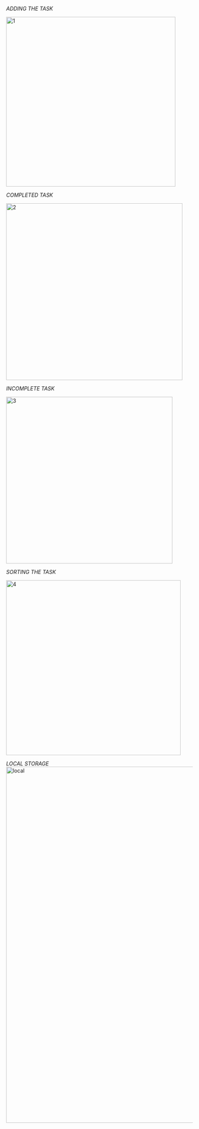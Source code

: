 *ADDING THE TASK*

<img width="457" alt="1" src="https://github.com/PiyushRajgit/To-Do-List/assets/145225909/784d87b5-79eb-474f-b037-fa94021592cd">



*COMPLETED TASK*

<img width="476" alt="2" src="https://github.com/PiyushRajgit/To-Do-List/assets/145225909/e1af4299-e094-49d0-9b1b-fcc2a1e656c8">



*INCOMPLETE TASK*

<img width="449" alt="3" src="https://github.com/PiyushRajgit/To-Do-List/assets/145225909/8dad9427-aa47-4018-beb1-91171adcd3a6">


*SORTING THE TASK*

<img width="471" alt="4" src="https://github.com/PiyushRajgit/To-Do-List/assets/145225909/f8eb3fd9-4c15-4c5b-bb96-ed68d9222f1d">


*LOCAL STORAGE*
<img width="959" alt="local" src="https://github.com/PiyushRajgit/To-Do-List/assets/145225909/865e2c2c-823b-46d0-b012-585c531d608e">

